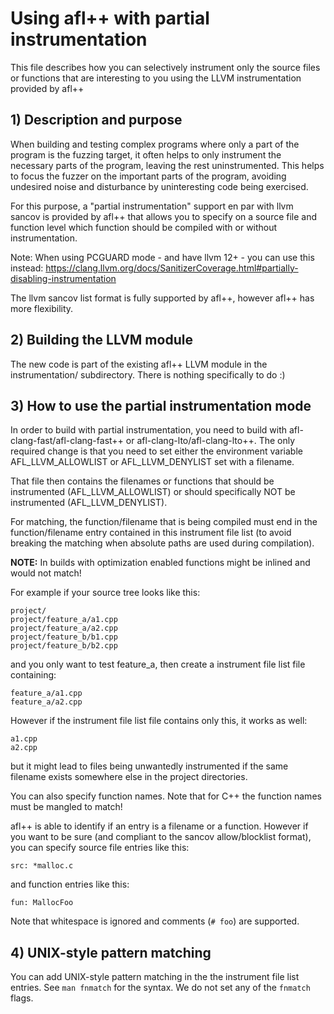 # Using afl++ with partial instrumentation

  This file describes how you can selectively instrument only the source files
  or functions that are interesting to you using the LLVM instrumentation
  provided by afl++

## 1) Description and purpose

When building and testing complex programs where only a part of the program is
the fuzzing target, it often helps to only instrument the necessary parts of
the program, leaving the rest uninstrumented. This helps to focus the fuzzer
on the important parts of the program, avoiding undesired noise and
disturbance by uninteresting code being exercised.

For this purpose, a "partial instrumentation" support en par with llvm sancov
is provided by afl++ that allows you to specify on a source file and function
level which function should be compiled with or without instrumentation.

Note: When using PCGUARD mode - and have llvm 12+ - you can use this instead:
https://clang.llvm.org/docs/SanitizerCoverage.html#partially-disabling-instrumentation

The llvm sancov list format is fully supported by afl++, however afl++ has
more flexibility.

## 2) Building the LLVM module

The new code is part of the existing afl++ LLVM module in the instrumentation/
subdirectory. There is nothing specifically to do :)

## 3) How to use the partial instrumentation mode

In order to build with partial instrumentation, you need to build with
afl-clang-fast/afl-clang-fast++ or afl-clang-lto/afl-clang-lto++.
The only required change is that you need to set either the environment variable
AFL_LLVM_ALLOWLIST or AFL_LLVM_DENYLIST set with a filename.

That file then contains the filenames or functions that should be instrumented
(AFL_LLVM_ALLOWLIST) or should specifically NOT be instrumented (AFL_LLVM_DENYLIST).

For matching, the function/filename that is being compiled must end in the
function/filename entry contained in this instrument file list (to avoid
breaking the matching when absolute paths are used during compilation).

**NOTE:** In builds with optimization enabled functions might be inlined and would not match!

For example if your source tree looks like this:
```
project/
project/feature_a/a1.cpp
project/feature_a/a2.cpp
project/feature_b/b1.cpp
project/feature_b/b2.cpp
```

and you only want to test feature_a, then create a instrument file list file containing:
```
feature_a/a1.cpp
feature_a/a2.cpp
```

However if the instrument file list file contains only this, it works as well:
```
a1.cpp
a2.cpp
```
but it might lead to files being unwantedly instrumented if the same filename
exists somewhere else in the project directories.

You can also specify function names. Note that for C++ the function names
must be mangled to match!

afl++ is able to identify if an entry is a filename or a function.
However if you want to be sure (and compliant to the sancov allow/blocklist
format), you can specify source file entries like this:
```
src: *malloc.c
```
and function entries like this:
```
fun: MallocFoo
```
Note that whitespace is ignored and comments (`# foo`) are supported.

## 4) UNIX-style pattern matching
You can add UNIX-style pattern matching in the the instrument file list entries.
See `man fnmatch` for the syntax. We do not set any of the `fnmatch` flags.
